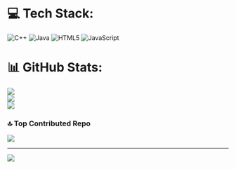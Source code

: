 
# 💻 Tech Stack:
![C++](https://img.shields.io/badge/c++-%2300599C.svg?style=flat&logo=c%2B%2B&logoColor=white) ![Java](https://img.shields.io/badge/java-%23ED8B00.svg?style=flat&logo=openjdk&logoColor=white) ![HTML5](https://img.shields.io/badge/html5-%23E34F26.svg?style=flat&logo=html5&logoColor=white) ![JavaScript](https://img.shields.io/badge/javascript-%23323330.svg?style=flat&logo=javascript&logoColor=%23F7DF1E)
# 📊 GitHub Stats:
![](https://github-readme-stats.vercel.app/api?username=MRNobodyFA&theme=radical&hide_border=false&include_all_commits=false&count_private=false)<br/>
![](https://nirzak-streak-stats.vercel.app/?user=MRNobodyFA&theme=radical&hide_border=false)<br/>
![](https://github-readme-stats.vercel.app/api/top-langs/?username=MRNobodyFA&theme=radical&hide_border=false&include_all_commits=false&count_private=false&layout=compact)

### 🔝 Top Contributed Repo
![](https://github-contributor-stats.vercel.app/api?username=MRNobodyFA&limit=5&theme=dark&combine_all_yearly_contributions=true)

---
[![](https://visitcount.itsvg.in/api?id=MRNobodyFA&icon=0&color=0)](https://visitcount.itsvg.in)

<!-- Proudly created with GPRM ( https://gprm.itsvg.in ) -->